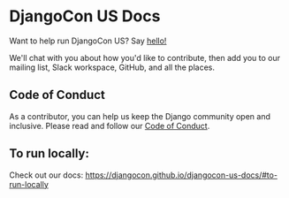 # DjangoCon US Docs

Want to help run DjangoCon US? Say [hello!](mailto:hello@djangocon.us)

We'll chat with you about how you'd like to contribute, then add you to our mailing list, Slack workspace, GitHub, and all the places.

## Code of Conduct

As a contributor, you can help us keep the Django community open and inclusive.
Please read and follow our [Code of Conduct](https://www.djangoproject.com/conduct/).

## To run locally:

Check out our docs: https://djangocon.github.io/djangocon-us-docs/#to-run-locally
